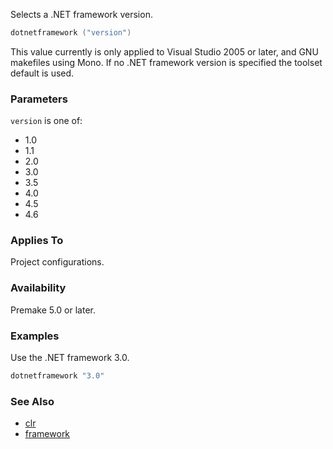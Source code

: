 Selects a .NET framework version.

```lua
dotnetframework ("version")
```

This value currently is only applied to Visual Studio 2005 or later, and GNU makefiles using Mono. If no .NET framework version is specified the toolset default is used.

### Parameters ###

`version` is one of:

* 1.0
* 1.1
* 2.0
* 3.0
* 3.5
* 4.0
* 4.5
* 4.6

### Applies To ###

Project configurations.

### Availability ###

Premake 5.0 or later.

### Examples ###

Use the .NET framework 3.0.

```lua
dotnetframework "3.0"
```

### See Also ###

* [clr](clr.md)
* [framework](framework.md)